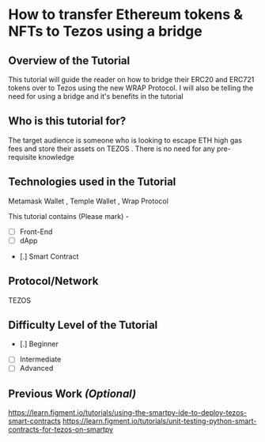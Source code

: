 # How to transfer Ethereum tokens & NFTs to Tezos using a bridge

## Overview of the Tutorial
This tutorial will guide the reader on how to bridge their ERC20 and ERC721 tokens over to Tezos using the new WRAP Protocol.
I will also be telling the need for using a bridge and it's benefits in the tutorial

## Who is this tutorial for? 
The target audience is someone who is looking to escape ETH high gas fees and store their assets on TEZOS . There is no need for any pre-requisite knowledge

## Technologies used in the Tutorial
Metamask Wallet , Temple Wallet , Wrap Protocol

This tutorial contains (Please mark) -
- [ ] Front-End
- [ ] dApp
- [.] Smart Contract

## Protocol/Network
TEZOS

## Difficulty Level of the Tutorial
- [.] Beginner
- [ ] Intermediate
- [ ] Advanced

## Previous Work _(Optional)_
https://learn.figment.io/tutorials/using-the-smartpy-ide-to-deploy-tezos-smart-contracts
https://learn.figment.io/tutorials/unit-testing-python-smart-contracts-for-tezos-on-smartpy
